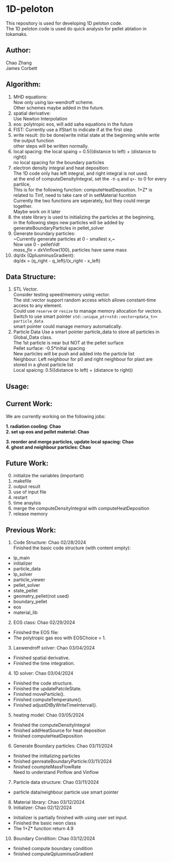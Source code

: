 # 1D-peloton

This repository is used for developing 1D peloton code.  
The 1D peloton code is used do quick analysis for pellet ablation in tokamaks.

## Author:

Chao Zhang   
James Corbett

## Algorithm:
1. MHD equations:  
   Now only using lax-wendroff scheme.  
   Other schemes maybe added in the future.
2. spatial derivative:  
   Use Newton Interpolation
3. eos:
   polytropic eos, will add saha equations in the future
4. FIST:
   Currently use a ifStart to indicate if at the first step  
5. write result:
   (to be done)write initial state at the beginning while write the output function   
   other steps will be written normally.
6. local spacing:
   the local spaing = 0.5((distance to left) + (distance to right))  
   no local spacing for the boundary particles  
7. electron density integral and heat deposition:   
   The 1D code only has left integral, and right integral is not used.  
   at the end of computeDensityIntegral, set the `-∇·q` and `q+-` to 0 for every partilce,  
   This is for the following function: computeHeatDeposition.
   1+Z* is related to Tinf, need to take care of in setMaterial fucntion  
   Currently the two functions are seperately, but they could merge together.  
   Maybe work on it later  
9. the state library is used to initializing the particles at the beginning,  
   in the following steps new particles will be added by generateBoundaryParticles in pellet_solver  
10. Generate boundary particles:  
   ~Currently generate particles at 0 - smallest x,~  
    Now use 0 - pelletV*dt  
   mass_fix = dx*Vinflow(100), particles have same mass  
12. dq/dx (QplusminusGradient):  
    dq/dx = (q_right - q_left)/(x_right - x_left)   
   
       
## Data Structure: 
1. STL Vector.  
Consider testing speed/memory using vector.  
The std::vector support random access which allows constant-time access to any element.  
Could use `reserve` or `resize` to manage memory allocation for vectors.  
Switch to use smart pointer `std::unique_ptr<std::vector<pdata_t>> particle_data`  
smart pointer could manage memory automatically.  
2. Particle Data
   Use a smart pointer particle_data to store all particles in Global_Data class.  
   The 1st particle is near but NOT at the pellet surface  
   Pellet surface: -0.5*initial spacing  
   New particles will be push and added into the particle list  
   Neighbour: Left neighbour for p0 and right neighbour for plast are stored in a ghost particle list  
   Local spaicng: 0.5((distance to left) + (distance to right))  

## Usage:

## Current Work:
We are currently working on the following jobs:  
    
**1. radiation cooling: Chao**   
**2. set up eos and pellet material: Chao**   

**3. reorder and merge particles, update local spacing: Chao**  
**4. ghost and neighbour particles: Chao** 
   
## Future Work:
0. initialize the variables (important)
1. makefile
2. output result
3. use of input file
4. restart
5. time anaylsis
6. merge the computeDensityIntegral with computeHeatDeposition 
7. release memory  

## Previous Work:
1. Code Structure: Chao  02/28/2024  
Finished the basic code structure (with content empty):
- lp_main
- initializer  
- particle_data   
- lp_solver   
- particle_viewer  
- pellet_solver  
- state_pellet  
- geometry_pellet(not used)  
- boundary_pellet
- eos
- material_lib

2. EOS class: Chao 02/29/2024  
- Finished the EOS file:  
- The polytropic gas eos with EOSChoice = 1.

3. Laxwendroff solver: Chao 03/04/2024
- Finished spatial derivative.
- Finished the time integration.
4. 1D solver: Chao  03/04/2024    
- Finished the code structure.
- Finished the updatePatcileState.
- Finished moveParticle().
- Finished computeTemperature().
- Finished adjustDtByWriteTimeInterval().  
5. heating model: Chao 03/05/2024
- finished the computeDensityIntegral
- finished addHeatSource for heat deposition
- finished computeHeatDeposition  
6. Generate Boundary particles: Chao 03/11/2024    
- finished the initializing particles  
- finished genreateBoundaryParticle:03/11/2024  
- finished coumpteMassFlowRate  
Need to understand Pinflow and Vinflow
7. Particle data structure: Chao 03/11/2024  
- particle data/neighbour particle use smart pointer  
8. Material library: Chao  03/12/2024  
9. Initializer: Chao 02/12/2024     
- Initializer is partially finished with using user set input.  
- Finished the basic neon class   
- The 1+Z* function return 4.9
10. Boundary Condition: Chao 03/12/2024    
- finished compute boundary condition
- finished computeQplusminusGradient  
